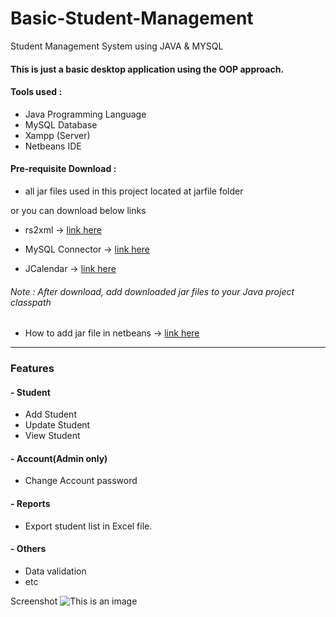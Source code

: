 # Basic-Student-Management
Student Management System using JAVA &amp; MYSQL

#### This is just a basic desktop application using the OOP approach.
#### Tools used :
  - Java Programming Language
  - MySQL Database
  - Xampp (Server)
  - Netbeans IDE
#### Pre-requisite Download :

  - all jar files used in this project located at jarfile folder
  
  or you can download below links

  - rs2xml -> [link here](https://hacksmile.com/rs2xml-jar-free-download/)

  - MySQL Connector -> [link here](https://repo1.maven.org/maven2/mysql/mysql-connector-java/8.0.16/mysql-connector-java-8.0.16.jar)

  - JCalendar -> [link here](https://toedter.com/jcalendar/)

###### Note : After download, add downloaded jar files to your Java project classpath

  - How to add jar file in netbeans -> [link here](https://www.youtube.com/watch?v=jsS_cRbNv3o)
----------------------------------------------------------
### Features 
  #### - Student
  - Add Student
  - Update Student
  - View Student
  #### - Account(Admin only)
  - Change Account password
  #### - Reports
  - Export student list in Excel file.
  #### - Others
  - Data validation
  - etc

Screenshot
![This is an image](/src/images/desktopappUi.png)
